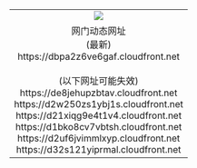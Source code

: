 ﻿<table>
  <tr></tr>
  <tr><td colspan=2 align=center><img src="https://dbpa2z6ve6gaf.cloudfront.net/Up/oGate.jpg" /></td></tr>
  <tr><td colspan=2 align=center>网门动态网址<br/>(最新)
<br>https://dbpa2z6ve6gaf.cloudfront.net
<br/><br/>(以下网址可能失效)
<br>https://de8jehupzbtav.cloudfront.net
<br>https://d2w250zs1ybj1s.cloudfront.net
<br>https://d21xiqg9e4t1v4.cloudfront.net
<br>https://d1bko8cv7vbtsh.cloudfront.net
<br>https://d2uf6jvimmlxyp.cloudfront.net
<br>https://d32s121yiprmal.cloudfront.net
    </td>
  </tr>
</table>
